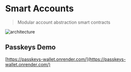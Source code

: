 Smart Accounts
==============

> Modular account abstraction smart contracts

![architecture](./assets/architecture.png)

## Passkeys Demo

[https://passkeys-wallet.onrender.com/](https://passkeys-wallet.onrender.com/)

